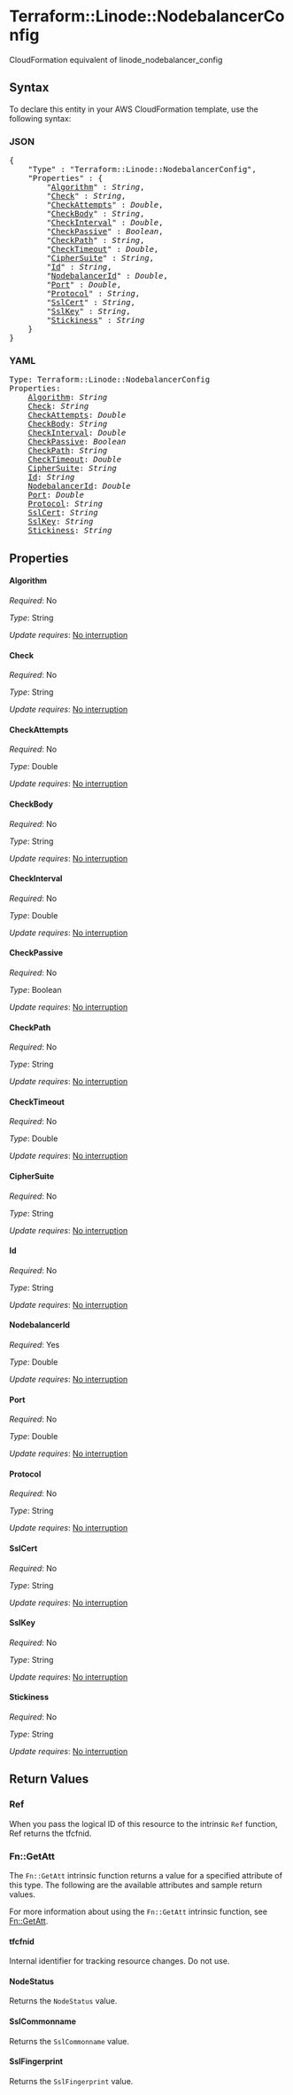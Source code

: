 # Terraform::Linode::NodebalancerConfig

CloudFormation equivalent of linode_nodebalancer_config

## Syntax

To declare this entity in your AWS CloudFormation template, use the following syntax:

### JSON

<pre>
{
    "Type" : "Terraform::Linode::NodebalancerConfig",
    "Properties" : {
        "<a href="#algorithm" title="Algorithm">Algorithm</a>" : <i>String</i>,
        "<a href="#check" title="Check">Check</a>" : <i>String</i>,
        "<a href="#checkattempts" title="CheckAttempts">CheckAttempts</a>" : <i>Double</i>,
        "<a href="#checkbody" title="CheckBody">CheckBody</a>" : <i>String</i>,
        "<a href="#checkinterval" title="CheckInterval">CheckInterval</a>" : <i>Double</i>,
        "<a href="#checkpassive" title="CheckPassive">CheckPassive</a>" : <i>Boolean</i>,
        "<a href="#checkpath" title="CheckPath">CheckPath</a>" : <i>String</i>,
        "<a href="#checktimeout" title="CheckTimeout">CheckTimeout</a>" : <i>Double</i>,
        "<a href="#ciphersuite" title="CipherSuite">CipherSuite</a>" : <i>String</i>,
        "<a href="#id" title="Id">Id</a>" : <i>String</i>,
        "<a href="#nodebalancerid" title="NodebalancerId">NodebalancerId</a>" : <i>Double</i>,
        "<a href="#port" title="Port">Port</a>" : <i>Double</i>,
        "<a href="#protocol" title="Protocol">Protocol</a>" : <i>String</i>,
        "<a href="#sslcert" title="SslCert">SslCert</a>" : <i>String</i>,
        "<a href="#sslkey" title="SslKey">SslKey</a>" : <i>String</i>,
        "<a href="#stickiness" title="Stickiness">Stickiness</a>" : <i>String</i>
    }
}
</pre>

### YAML

<pre>
Type: Terraform::Linode::NodebalancerConfig
Properties:
    <a href="#algorithm" title="Algorithm">Algorithm</a>: <i>String</i>
    <a href="#check" title="Check">Check</a>: <i>String</i>
    <a href="#checkattempts" title="CheckAttempts">CheckAttempts</a>: <i>Double</i>
    <a href="#checkbody" title="CheckBody">CheckBody</a>: <i>String</i>
    <a href="#checkinterval" title="CheckInterval">CheckInterval</a>: <i>Double</i>
    <a href="#checkpassive" title="CheckPassive">CheckPassive</a>: <i>Boolean</i>
    <a href="#checkpath" title="CheckPath">CheckPath</a>: <i>String</i>
    <a href="#checktimeout" title="CheckTimeout">CheckTimeout</a>: <i>Double</i>
    <a href="#ciphersuite" title="CipherSuite">CipherSuite</a>: <i>String</i>
    <a href="#id" title="Id">Id</a>: <i>String</i>
    <a href="#nodebalancerid" title="NodebalancerId">NodebalancerId</a>: <i>Double</i>
    <a href="#port" title="Port">Port</a>: <i>Double</i>
    <a href="#protocol" title="Protocol">Protocol</a>: <i>String</i>
    <a href="#sslcert" title="SslCert">SslCert</a>: <i>String</i>
    <a href="#sslkey" title="SslKey">SslKey</a>: <i>String</i>
    <a href="#stickiness" title="Stickiness">Stickiness</a>: <i>String</i>
</pre>

## Properties

#### Algorithm

_Required_: No

_Type_: String

_Update requires_: [No interruption](https://docs.aws.amazon.com/AWSCloudFormation/latest/UserGuide/using-cfn-updating-stacks-update-behaviors.html#update-no-interrupt)

#### Check

_Required_: No

_Type_: String

_Update requires_: [No interruption](https://docs.aws.amazon.com/AWSCloudFormation/latest/UserGuide/using-cfn-updating-stacks-update-behaviors.html#update-no-interrupt)

#### CheckAttempts

_Required_: No

_Type_: Double

_Update requires_: [No interruption](https://docs.aws.amazon.com/AWSCloudFormation/latest/UserGuide/using-cfn-updating-stacks-update-behaviors.html#update-no-interrupt)

#### CheckBody

_Required_: No

_Type_: String

_Update requires_: [No interruption](https://docs.aws.amazon.com/AWSCloudFormation/latest/UserGuide/using-cfn-updating-stacks-update-behaviors.html#update-no-interrupt)

#### CheckInterval

_Required_: No

_Type_: Double

_Update requires_: [No interruption](https://docs.aws.amazon.com/AWSCloudFormation/latest/UserGuide/using-cfn-updating-stacks-update-behaviors.html#update-no-interrupt)

#### CheckPassive

_Required_: No

_Type_: Boolean

_Update requires_: [No interruption](https://docs.aws.amazon.com/AWSCloudFormation/latest/UserGuide/using-cfn-updating-stacks-update-behaviors.html#update-no-interrupt)

#### CheckPath

_Required_: No

_Type_: String

_Update requires_: [No interruption](https://docs.aws.amazon.com/AWSCloudFormation/latest/UserGuide/using-cfn-updating-stacks-update-behaviors.html#update-no-interrupt)

#### CheckTimeout

_Required_: No

_Type_: Double

_Update requires_: [No interruption](https://docs.aws.amazon.com/AWSCloudFormation/latest/UserGuide/using-cfn-updating-stacks-update-behaviors.html#update-no-interrupt)

#### CipherSuite

_Required_: No

_Type_: String

_Update requires_: [No interruption](https://docs.aws.amazon.com/AWSCloudFormation/latest/UserGuide/using-cfn-updating-stacks-update-behaviors.html#update-no-interrupt)

#### Id

_Required_: No

_Type_: String

_Update requires_: [No interruption](https://docs.aws.amazon.com/AWSCloudFormation/latest/UserGuide/using-cfn-updating-stacks-update-behaviors.html#update-no-interrupt)

#### NodebalancerId

_Required_: Yes

_Type_: Double

_Update requires_: [No interruption](https://docs.aws.amazon.com/AWSCloudFormation/latest/UserGuide/using-cfn-updating-stacks-update-behaviors.html#update-no-interrupt)

#### Port

_Required_: No

_Type_: Double

_Update requires_: [No interruption](https://docs.aws.amazon.com/AWSCloudFormation/latest/UserGuide/using-cfn-updating-stacks-update-behaviors.html#update-no-interrupt)

#### Protocol

_Required_: No

_Type_: String

_Update requires_: [No interruption](https://docs.aws.amazon.com/AWSCloudFormation/latest/UserGuide/using-cfn-updating-stacks-update-behaviors.html#update-no-interrupt)

#### SslCert

_Required_: No

_Type_: String

_Update requires_: [No interruption](https://docs.aws.amazon.com/AWSCloudFormation/latest/UserGuide/using-cfn-updating-stacks-update-behaviors.html#update-no-interrupt)

#### SslKey

_Required_: No

_Type_: String

_Update requires_: [No interruption](https://docs.aws.amazon.com/AWSCloudFormation/latest/UserGuide/using-cfn-updating-stacks-update-behaviors.html#update-no-interrupt)

#### Stickiness

_Required_: No

_Type_: String

_Update requires_: [No interruption](https://docs.aws.amazon.com/AWSCloudFormation/latest/UserGuide/using-cfn-updating-stacks-update-behaviors.html#update-no-interrupt)

## Return Values

### Ref

When you pass the logical ID of this resource to the intrinsic `Ref` function, Ref returns the tfcfnid.

### Fn::GetAtt

The `Fn::GetAtt` intrinsic function returns a value for a specified attribute of this type. The following are the available attributes and sample return values.

For more information about using the `Fn::GetAtt` intrinsic function, see [Fn::GetAtt](https://docs.aws.amazon.com/AWSCloudFormation/latest/UserGuide/intrinsic-function-reference-getatt.html).

#### tfcfnid

Internal identifier for tracking resource changes. Do not use.

#### NodeStatus

Returns the <code>NodeStatus</code> value.

#### SslCommonname

Returns the <code>SslCommonname</code> value.

#### SslFingerprint

Returns the <code>SslFingerprint</code> value.

